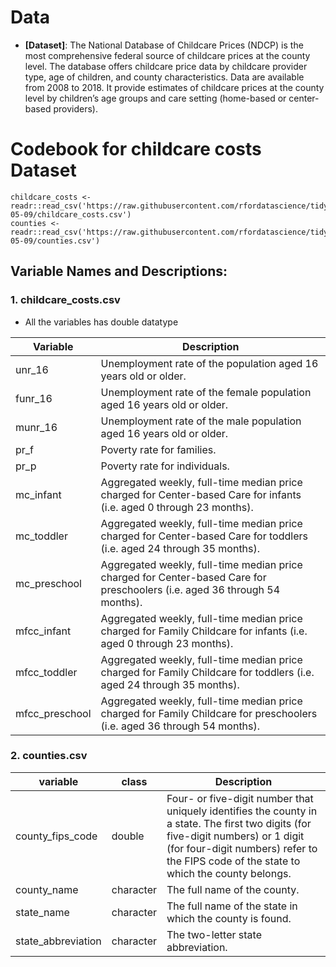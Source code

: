 # Data
-   **[Dataset]**: The National Database of Childcare Prices (NDCP) is the most comprehensive federal source of childcare prices at the county level. The database offers childcare price data by childcare provider type, age of children, and county characteristics. Data are available from 2008 to 2018. It provide estimates of childcare prices at the county level by children’s age groups and care setting (home-based or center-based providers).  

# Codebook for childcare costs Dataset
``` {r}
childcare_costs <- readr::read_csv('https://raw.githubusercontent.com/rfordatascience/tidytuesday/master/data/2023/2023-05-09/childcare_costs.csv')
counties <- readr::read_csv('https://raw.githubusercontent.com/rfordatascience/tidytuesday/master/data/2023/2023-05-09/counties.csv')
```
## Variable Names and Descriptions:

### 1. childcare_costs.csv
-   All the variables has double datatype 


| Variable    | Description |
| -------- | ------- |
| unr_16 | Unemployment rate of the population aged 16 years old or older. |
| funr_16 | Unemployment rate of the female population aged 16 years old or older. |
|munr_16 | Unemployment rate of the male population aged 16 years old or older. |
| pr_f | Poverty rate for families. |
| pr_p | Poverty rate for individuals. |
|mc_infant | Aggregated weekly, full-time median price charged for Center-based Care for infants (i.e. aged 0 through 23 months). |
| mc_toddler | Aggregated weekly, full-time median price charged for Center-based Care for toddlers (i.e. aged 24 through 35 months). |
| mc_preschool | Aggregated weekly, full-time median price charged for Center-based Care for preschoolers (i.e. aged 36 through 54 months). |
| mfcc_infant | Aggregated weekly, full-time median price charged for Family Childcare for infants (i.e. aged 0 through 23 months). |
| mfcc_toddler | Aggregated weekly, full-time median price charged for Family Childcare for toddlers (i.e. aged 24 through 35 months). |
| mfcc_preschool | Aggregated weekly, full-time median price charged for Family Childcare for preschoolers (i.e. aged 36 through 54 months). |


### 2. counties.csv
| variable  |  class  | Description |
| -------- | ------- | --------|
| county_fips_code | double | Four- or five-digit number that uniquely identifies the county in a state. The first two digits (for five-digit numbers) or 1 digit (for four-digit numbers) refer to the FIPS code of the state to which the county belongs. |
| county_name | character | The full name of the county. |
| state_name | character | The full name of the state in which the county is found. |
| state_abbreviation | character | The two-letter state abbreviation. |

		
		
		
		
		